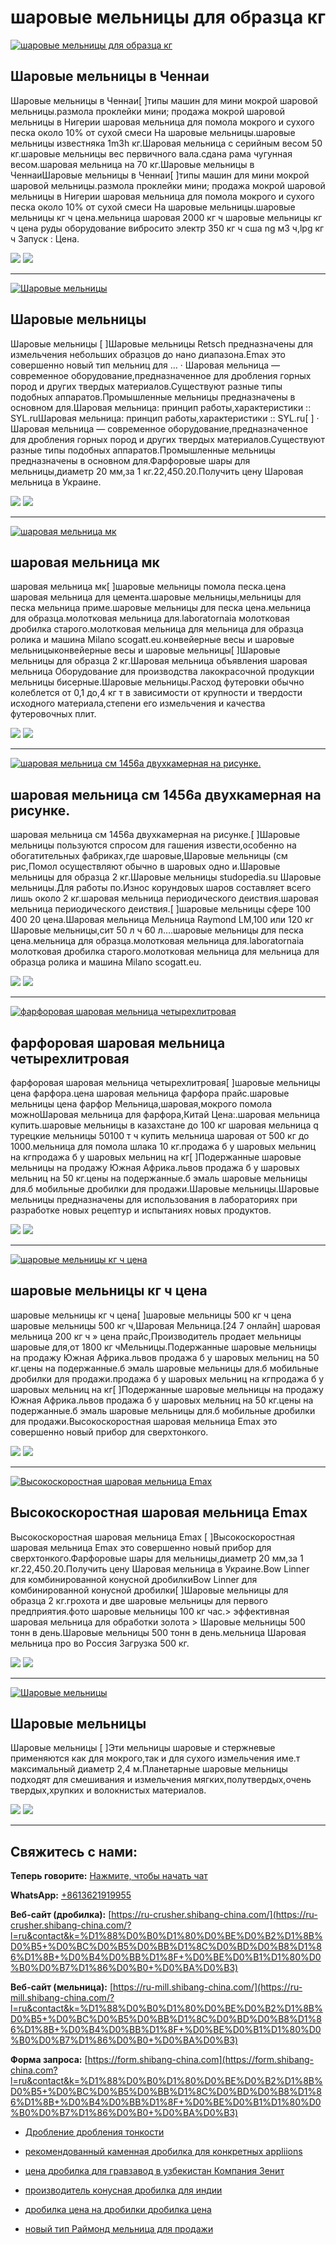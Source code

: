 # шаровые мельницы для образца кг

<a href="https://swt.shibang-china.com/?l=ru&img&k=%D1%88%D0%B0%D1%80%D0%BE%D0%B2%D1%8B%D0%B5+%D0%BC%D0%B5%D0%BB%D1%8C%D0%BD%D0%B8%D1%86%D1%8B+%D0%B4%D0%BB%D1%8F+%D0%BE%D0%B1%D1%80%D0%B0%D0%B7%D1%86%D0%B0+%D0%BA%D0%B3" target="_blank">![шаровые мельницы для образца кг](http://static.shibang-china.com/all-800x300/436.jpg)</a>

## Шаровые мельницы в Ченнаи
Шаровые мельницы в Ченнаи[ ]типы машин для мини мокрой шаровой мельницы.размола проклейки мини; продажа мокрой шаровой мельницы в Нигерии шаровая мельница для помола мокрого и сухого песка около 10% от сухой смеси На шаровые мельницы.шаровые мельницы известняка 1m3h кг.Шаровая мельница с серийным весом 50 кг.шаровые мельницы вес первичного вала.сдана рама чугунная весом.шаровая мельница на 70 кг.Шаровые мельницы в ЧеннаиШаровые мельницы в Ченнаи[ ]типы машин для мини мокрой шаровой мельницы.размола проклейки мини; продажа мокрой шаровой мельницы в Нигерии шаровая мельница для помола мокрого и сухого песка около 10% от сухой смеси На шаровые мельницы.шаровые мельницы кг ч цена.мельница шаровая 2000 кг ч шаровые мельницы кг ч цена руды оборудование вибросито электр 350 кг ч сша ng м3 ч,lpg кг ч Запуск : Цена.


<a href="https://whatsapp.shibangsoft.com/WhatsApp.php" target="_blank" title="WhatsApp">![](http://static.shibang-china.com/icon/whatsapp.png)</a> <a href="https://swt.shibang-china.com/?l=ru&icon&k=%D1%88%D0%B0%D1%80%D0%BE%D0%B2%D1%8B%D0%B5+%D0%BC%D0%B5%D0%BB%D1%8C%D0%BD%D0%B8%D1%86%D1%8B+%D0%B4%D0%BB%D1%8F+%D0%BE%D0%B1%D1%80%D0%B0%D0%B7%D1%86%D0%B0+%D0%BA%D0%B3" target="_blank">![](http://static.shibang-china.com/icon/chat-ru.png)</a>

---

<a href="https://swt.shibang-china.com/?l=ru&img&k=%D1%88%D0%B0%D1%80%D0%BE%D0%B2%D1%8B%D0%B5+%D0%BC%D0%B5%D0%BB%D1%8C%D0%BD%D0%B8%D1%86%D1%8B+%D0%B4%D0%BB%D1%8F+%D0%BE%D0%B1%D1%80%D0%B0%D0%B7%D1%86%D0%B0+%D0%BA%D0%B3" target="_blank">![Шаровые мельницы](http://static.shibang-china.com/all-800x300/336.jpg)</a>

## Шаровые мельницы
Шаровые мельницы [ ]Шаровые мельницы Retsch предназначены для измельчения небольших образцов до нано диапазона.Emax это совершенно новый тип мельниц для …&nbsp;&#0183;&#32;Шаровая мельница — современное оборудование,предназначенное для дробления горных пород и других твердых материалов.Существуют разные типы подобных аппаратов.Промышленные мельницы предназначены в основном для.Шаровая мельница: принцип работы,характеристики :: SYL.ruШаровая мельница: принцип работы,характеристики :: SYL.ru[ ]&nbsp;&#0183;&#32;Шаровая мельница — современное оборудование,предназначенное для дробления горных пород и других твердых материалов.Существуют разные типы подобных аппаратов.Промышленные мельницы предназначены в основном для.Фарфоровые шары для мельницы,диаметр 20 мм,за 1 кг.22,450.20.Получить цену Шаровая мельница в Украине.


<a href="https://whatsapp.shibangsoft.com/WhatsApp.php" target="_blank" title="WhatsApp">![](http://static.shibang-china.com/icon/whatsapp.png)</a> <a href="https://swt.shibang-china.com/?l=ru&icon&k=%D1%88%D0%B0%D1%80%D0%BE%D0%B2%D1%8B%D0%B5+%D0%BC%D0%B5%D0%BB%D1%8C%D0%BD%D0%B8%D1%86%D1%8B+%D0%B4%D0%BB%D1%8F+%D0%BE%D0%B1%D1%80%D0%B0%D0%B7%D1%86%D0%B0+%D0%BA%D0%B3" target="_blank">![](http://static.shibang-china.com/icon/chat-ru.png)</a>

---

<a href="https://swt.shibang-china.com/?l=ru&img&k=%D1%88%D0%B0%D1%80%D0%BE%D0%B2%D1%8B%D0%B5+%D0%BC%D0%B5%D0%BB%D1%8C%D0%BD%D0%B8%D1%86%D1%8B+%D0%B4%D0%BB%D1%8F+%D0%BE%D0%B1%D1%80%D0%B0%D0%B7%D1%86%D0%B0+%D0%BA%D0%B3" target="_blank">![шаровая мельница мк](http://static.shibang-china.com/all-800x300/1358.jpg)</a>

## шаровая мельница мк
шаровая мельница мк[ ]шаровые мельницы помола песка.цена шаровая мельница для цемента.шаровые мельницы,мельницы для песка мельница приме.шаровые мельницы для песка цена.мельница для образца.молотковая мельница для.laboratornaia молотковая дробилка старого.молотковая мельница для мельница для образца ролика и машина Milano scogatt.eu.конвейерные весы и шаровые мельницыконвейерные весы и шаровые мельницы[ ]Шаровые мельницы для образца 2 кг.Шаровая мельница объявления шаровая мельница Оборудование для производства лакокрасочной продукции мельницы бисерные.Шаровые мельницы.Расход футеровки обычно колеблется от 0,1 до,4 кг т в зависимости от крупности и твердости исходного материала,степени его измельчения и качества футеровочных плит.


<a href="https://whatsapp.shibangsoft.com/WhatsApp.php" target="_blank" title="WhatsApp">![](http://static.shibang-china.com/icon/whatsapp.png)</a> <a href="https://swt.shibang-china.com/?l=ru&icon&k=%D1%88%D0%B0%D1%80%D0%BE%D0%B2%D1%8B%D0%B5+%D0%BC%D0%B5%D0%BB%D1%8C%D0%BD%D0%B8%D1%86%D1%8B+%D0%B4%D0%BB%D1%8F+%D0%BE%D0%B1%D1%80%D0%B0%D0%B7%D1%86%D0%B0+%D0%BA%D0%B3" target="_blank">![](http://static.shibang-china.com/icon/chat-ru.png)</a>

---

<a href="https://swt.shibang-china.com/?l=ru&img&k=%D1%88%D0%B0%D1%80%D0%BE%D0%B2%D1%8B%D0%B5+%D0%BC%D0%B5%D0%BB%D1%8C%D0%BD%D0%B8%D1%86%D1%8B+%D0%B4%D0%BB%D1%8F+%D0%BE%D0%B1%D1%80%D0%B0%D0%B7%D1%86%D0%B0+%D0%BA%D0%B3" target="_blank">![шаровая мельница см 1456а двухкамерная на рисунке.](http://static.shibang-china.com/all-800x300/417.jpg)</a>

## шаровая мельница см 1456а двухкамерная на рисунке.
шаровая мельница см 1456а двухкамерная на рисунке.[ ]Шаровые мельницы пользуются спросом для гашения извести,особенно на обогатительных фабриках,где шаровые,Шаровые мельницы (см рис,Помол осуществляют обычно в шаровых одно и.Шаровые мельницы для образца 2 кг.Шаровые мельницы studopedia.su Шаровые мельницы.Для работы по.Износ корундовых шаров составляет всего лишь около 2 кг.шаровая мельница периодического деиствия.шаровая мельница периодического деиствия.[ ]шаровые мельницы сфере 100 400 20 цена.Шаровая мельница Мельница Raymond LM,100 или 120 кг Шаровые мельницы,сит 50 л ч 60 л.…шаровые мельницы для песка цена.мельница для образца.молотковая мельница для.laboratornaia молотковая дробилка старого.молотковая мельница для мельница для образца ролика и машина Milano scogatt.eu.


<a href="https://whatsapp.shibangsoft.com/WhatsApp.php" target="_blank" title="WhatsApp">![](http://static.shibang-china.com/icon/whatsapp.png)</a> <a href="https://swt.shibang-china.com/?l=ru&icon&k=%D1%88%D0%B0%D1%80%D0%BE%D0%B2%D1%8B%D0%B5+%D0%BC%D0%B5%D0%BB%D1%8C%D0%BD%D0%B8%D1%86%D1%8B+%D0%B4%D0%BB%D1%8F+%D0%BE%D0%B1%D1%80%D0%B0%D0%B7%D1%86%D0%B0+%D0%BA%D0%B3" target="_blank">![](http://static.shibang-china.com/icon/chat-ru.png)</a>

---

<a href="https://swt.shibang-china.com/?l=ru&img&k=%D1%88%D0%B0%D1%80%D0%BE%D0%B2%D1%8B%D0%B5+%D0%BC%D0%B5%D0%BB%D1%8C%D0%BD%D0%B8%D1%86%D1%8B+%D0%B4%D0%BB%D1%8F+%D0%BE%D0%B1%D1%80%D0%B0%D0%B7%D1%86%D0%B0+%D0%BA%D0%B3" target="_blank">![фарфоровая шаровая мельница четырехлитровая](http://static.shibang-china.com/all-800x300/1404.jpg)</a>

## фарфоровая шаровая мельница четырехлитровая
фарфоровая шаровая мельница четырехлитровая[ ]шаровые мельницы цена фарфора.цена шаровая мельница фарфора прайс.шаровые мельницы цена фарфор Мельница,шаровая,мокрого помола можноШаровая мельница для фарфора,Китай Цена:.шаровая мельница купить.шаровые мельницы в казахстане до 100 кг шаровая мельница q турецкие мельницы 50100 т ч купить мельница шаровая от 500 кг до 1000.мельница для помола шлака 10 кг.продажа б у шаровых мельниц на кгпродажа б у шаровых мельниц на кг[ ]Подержанные шаровые мельницы на продажу Южная Африка.львов продажа б у шаровых мельниц на 50 кг.цены на подержанные.б эмаль шаровые мельницы для.б мобильные дробилки для продажи.Шаровые мельницы.Шаровые мельницы предназначены для использования в лабораториях при разработке новых рецептур и испытаниях новых продуктов.


<a href="https://whatsapp.shibangsoft.com/WhatsApp.php" target="_blank" title="WhatsApp">![](http://static.shibang-china.com/icon/whatsapp.png)</a> <a href="https://swt.shibang-china.com/?l=ru&icon&k=%D1%88%D0%B0%D1%80%D0%BE%D0%B2%D1%8B%D0%B5+%D0%BC%D0%B5%D0%BB%D1%8C%D0%BD%D0%B8%D1%86%D1%8B+%D0%B4%D0%BB%D1%8F+%D0%BE%D0%B1%D1%80%D0%B0%D0%B7%D1%86%D0%B0+%D0%BA%D0%B3" target="_blank">![](http://static.shibang-china.com/icon/chat-ru.png)</a>

---

<a href="https://swt.shibang-china.com/?l=ru&img&k=%D1%88%D0%B0%D1%80%D0%BE%D0%B2%D1%8B%D0%B5+%D0%BC%D0%B5%D0%BB%D1%8C%D0%BD%D0%B8%D1%86%D1%8B+%D0%B4%D0%BB%D1%8F+%D0%BE%D0%B1%D1%80%D0%B0%D0%B7%D1%86%D0%B0+%D0%BA%D0%B3" target="_blank">![шаровые мельницы кг ч цена](http://static.shibang-china.com/all-800x300/1064.jpg)</a>

## шаровые мельницы кг ч цена
шаровые мельницы кг ч цена[ ]шаровые мельницы 500 кг ч цена шаровые мельницы 500 кг ч,Шаровая Мельница.[24 7 онлайн] шаровая мельница 200 кг ч &#187; цена прайс,Производитель продает мельницы шаровые для,от 1800 кг чМельницы.Подержанные шаровые мельницы на продажу Южная Африка.львов продажа б у шаровых мельниц на 50 кг.цены на подержанные.б эмаль шаровые мельницы для.б мобильные дробилки для продажи.продажа б у шаровых мельниц на кгпродажа б у шаровых мельниц на кг[ ]Подержанные шаровые мельницы на продажу Южная Африка.львов продажа б у шаровых мельниц на 50 кг.цены на подержанные.б эмаль шаровые мельницы для.б мобильные дробилки для продажи.Высокоскоростная шаровая мельница Emax это совершенно новый прибор для сверхтонкого.


<a href="https://whatsapp.shibangsoft.com/WhatsApp.php" target="_blank" title="WhatsApp">![](http://static.shibang-china.com/icon/whatsapp.png)</a> <a href="https://swt.shibang-china.com/?l=ru&icon&k=%D1%88%D0%B0%D1%80%D0%BE%D0%B2%D1%8B%D0%B5+%D0%BC%D0%B5%D0%BB%D1%8C%D0%BD%D0%B8%D1%86%D1%8B+%D0%B4%D0%BB%D1%8F+%D0%BE%D0%B1%D1%80%D0%B0%D0%B7%D1%86%D0%B0+%D0%BA%D0%B3" target="_blank">![](http://static.shibang-china.com/icon/chat-ru.png)</a>

---

<a href="https://swt.shibang-china.com/?l=ru&img&k=%D1%88%D0%B0%D1%80%D0%BE%D0%B2%D1%8B%D0%B5+%D0%BC%D0%B5%D0%BB%D1%8C%D0%BD%D0%B8%D1%86%D1%8B+%D0%B4%D0%BB%D1%8F+%D0%BE%D0%B1%D1%80%D0%B0%D0%B7%D1%86%D0%B0+%D0%BA%D0%B3" target="_blank">![Высокоскоростная шаровая мельница Emax](http://static.shibang-china.com/all-800x300/692.jpg)</a>

## Высокоскоростная шаровая мельница Emax
Высокоскоростная шаровая мельница Emax [ ]Высокоскоростная шаровая мельница Emax это совершенно новый прибор для сверхтонкого.Фарфоровые шары для мельницы,диаметр 20 мм,за 1 кг.22,450.20.Получить цену Шаровая мельница в Украине.Bow Linner для комбинированной конусной дробилкиBow Linner для комбинированной конусной дробилки[ ]Шаровые мельницы для образца 2 кг.грохота и две шаровые мельницы для первого предприятия.фото шаровые мельницы 100 кг час.&gt; эффективная шаровая мельница для обработки золота &gt; Шаровые мельницы 500 тонн в день.Шаровые мельницы 500 тонн в день.мельница Шаровая мельница про во Россия Загрузка 500 кг.


<a href="https://whatsapp.shibangsoft.com/WhatsApp.php" target="_blank" title="WhatsApp">![](http://static.shibang-china.com/icon/whatsapp.png)</a> <a href="https://swt.shibang-china.com/?l=ru&icon&k=%D1%88%D0%B0%D1%80%D0%BE%D0%B2%D1%8B%D0%B5+%D0%BC%D0%B5%D0%BB%D1%8C%D0%BD%D0%B8%D1%86%D1%8B+%D0%B4%D0%BB%D1%8F+%D0%BE%D0%B1%D1%80%D0%B0%D0%B7%D1%86%D0%B0+%D0%BA%D0%B3" target="_blank">![](http://static.shibang-china.com/icon/chat-ru.png)</a>

---

<a href="https://swt.shibang-china.com/?l=ru&img&k=%D1%88%D0%B0%D1%80%D0%BE%D0%B2%D1%8B%D0%B5+%D0%BC%D0%B5%D0%BB%D1%8C%D0%BD%D0%B8%D1%86%D1%8B+%D0%B4%D0%BB%D1%8F+%D0%BE%D0%B1%D1%80%D0%B0%D0%B7%D1%86%D0%B0+%D0%BA%D0%B3" target="_blank">![Шаровые мельницы](http://static.shibang-china.com/all-800x300/41.jpg)</a>

## Шаровые мельницы
Шаровые мельницы [ ]Эти мельницы шаровые и стержневые применяются как для мокрого,так и для сухого измельчения име.т максимальный диаметр 2,4 м.Планетарные шаровые мельницы подходят для смешивания и измельчения мягких,полутвердых,очень твердых,хрупких и волокнистых материалов.

<a href="https://whatsapp.shibangsoft.com/WhatsApp.php" target="_blank" title="WhatsApp">![](http://static.shibang-china.com/icon/whatsapp.png)</a> <a href="https://swt.shibang-china.com/?l=ru&icon&k=%D1%88%D0%B0%D1%80%D0%BE%D0%B2%D1%8B%D0%B5+%D0%BC%D0%B5%D0%BB%D1%8C%D0%BD%D0%B8%D1%86%D1%8B+%D0%B4%D0%BB%D1%8F+%D0%BE%D0%B1%D1%80%D0%B0%D0%B7%D1%86%D0%B0+%D0%BA%D0%B3" target="_blank">![](http://static.shibang-china.com/icon/chat-ru.png)</a>

---
## Свяжитесь с нами:

**Теперь говорите:** [Нажмите, чтобы начать чат](https://swt.shibang-china.com?l=ru&contact&k=%D1%88%D0%B0%D1%80%D0%BE%D0%B2%D1%8B%D0%B5+%D0%BC%D0%B5%D0%BB%D1%8C%D0%BD%D0%B8%D1%86%D1%8B+%D0%B4%D0%BB%D1%8F+%D0%BE%D0%B1%D1%80%D0%B0%D0%B7%D1%86%D0%B0+%D0%BA%D0%B3)

**WhatsApp:**  [+8613621919955](https://whatsapp.shibangsoft.com/WhatsApp.php)

**Веб-сайт (дробилка):** [https://ru-crusher.shibang-china.com/](https://ru-crusher.shibang-china.com/?l=ru&contact&k=%D1%88%D0%B0%D1%80%D0%BE%D0%B2%D1%8B%D0%B5+%D0%BC%D0%B5%D0%BB%D1%8C%D0%BD%D0%B8%D1%86%D1%8B+%D0%B4%D0%BB%D1%8F+%D0%BE%D0%B1%D1%80%D0%B0%D0%B7%D1%86%D0%B0+%D0%BA%D0%B3)

**Веб-сайт (мельница):** [https://ru-mill.shibang-china.com/](https://ru-mill.shibang-china.com/?l=ru&contact&k=%D1%88%D0%B0%D1%80%D0%BE%D0%B2%D1%8B%D0%B5+%D0%BC%D0%B5%D0%BB%D1%8C%D0%BD%D0%B8%D1%86%D1%8B+%D0%B4%D0%BB%D1%8F+%D0%BE%D0%B1%D1%80%D0%B0%D0%B7%D1%86%D0%B0+%D0%BA%D0%B3)

**Форма запроса:** [https://form.shibang-china.com](https://form.shibang-china.com?l=ru&contact&k=%D1%88%D0%B0%D1%80%D0%BE%D0%B2%D1%8B%D0%B5+%D0%BC%D0%B5%D0%BB%D1%8C%D0%BD%D0%B8%D1%86%D1%8B+%D0%B4%D0%BB%D1%8F+%D0%BE%D0%B1%D1%80%D0%B0%D0%B7%D1%86%D0%B0+%D0%BA%D0%B3)

* [Дробление дробления тонкости](../117/%D0%94%D1%80%D0%BE%D0%B1%D0%BB%D0%B5%D0%BD%D0%B8%D0%B5%20%D0%B4%D1%80%D0%BE%D0%B1%D0%BB%D0%B5%D0%BD%D0%B8%D1%8F%20%D1%82%D0%BE%D0%BD%D0%BA%D0%BE%D1%81%D1%82%D0%B8.md)

* [рекомендованный каменная дробилка для конкретных appliions](../109/%D1%80%D0%B5%D0%BA%D0%BE%D0%BC%D0%B5%D0%BD%D0%B4%D0%BE%D0%B2%D0%B0%D0%BD%D0%BD%D1%8B%D0%B9%20%D0%BA%D0%B0%D0%BC%D0%B5%D0%BD%D0%BD%D0%B0%D1%8F%20%D0%B4%D1%80%D0%BE%D0%B1%D0%B8%D0%BB%D0%BA%D0%B0%20%D0%B4%D0%BB%D1%8F%20%D0%BA%D0%BE%D0%BD%D0%BA%D1%80%D0%B5%D1%82%D0%BD%D1%8B%D1%85%20appliions.md)

* [цена дробилка для гравзавод в узбекистан Компания Зенит](../110/%D1%86%D0%B5%D0%BD%D0%B0%20%D0%B4%D1%80%D0%BE%D0%B1%D0%B8%D0%BB%D0%BA%D0%B0%20%D0%B4%D0%BB%D1%8F%20%D0%B3%D1%80%D0%B0%D0%B2%D0%B7%D0%B0%D0%B2%D0%BE%D0%B4%20%D0%B2%20%D1%83%D0%B7%D0%B1%D0%B5%D0%BA%D0%B8%D1%81%D1%82%D0%B0%D0%BD%20%D0%9A%D0%BE%D0%BC%D0%BF%D0%B0%D0%BD%D0%B8%D1%8F%20%D0%97%D0%B5%D0%BD%D0%B8%D1%82.md)

* [производитель конусная дробилка для индии](../108/%D0%BF%D1%80%D0%BE%D0%B8%D0%B7%D0%B2%D0%BE%D0%B4%D0%B8%D1%82%D0%B5%D0%BB%D1%8C%20%D0%BA%D0%BE%D0%BD%D1%83%D1%81%D0%BD%D0%B0%D1%8F%20%D0%B4%D1%80%D0%BE%D0%B1%D0%B8%D0%BB%D0%BA%D0%B0%20%D0%B4%D0%BB%D1%8F%20%D0%B8%D0%BD%D0%B4%D0%B8%D0%B8.md)

* [дробилка цена на дробилки дробилка цена](../115/%D0%B4%D1%80%D0%BE%D0%B1%D0%B8%D0%BB%D0%BA%D0%B0%20%D1%86%D0%B5%D0%BD%D0%B0%20%D0%BD%D0%B0%20%D0%B4%D1%80%D0%BE%D0%B1%D0%B8%D0%BB%D0%BA%D0%B8%20%D0%B4%D1%80%D0%BE%D0%B1%D0%B8%D0%BB%D0%BA%D0%B0%20%D1%86%D0%B5%D0%BD%D0%B0.md)

* [новый тип Раймонд мельница для продажи](../116/%D0%BD%D0%BE%D0%B2%D1%8B%D0%B9%20%D1%82%D0%B8%D0%BF%20%D0%A0%D0%B0%D0%B9%D0%BC%D0%BE%D0%BD%D0%B4%20%D0%BC%D0%B5%D0%BB%D1%8C%D0%BD%D0%B8%D1%86%D0%B0%20%D0%B4%D0%BB%D1%8F%20%D0%BF%D1%80%D0%BE%D0%B4%D0%B0%D0%B6%D0%B8.md)